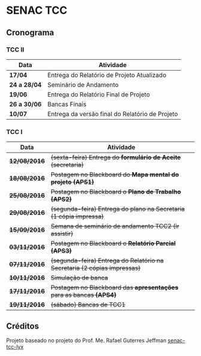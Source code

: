 SENAC TCC
========

## Cronograma


### TCC II 

| Data           | Atividade                                       |
|----------------|-------------------------------------------------|
| **17/04**      | Entrega do Relatório de Projeto Atualizado      |
| **24 a 28/04** | Seminário de Andamento                          |
| **19/06**      | Entrega do Relatório Final de Projeto           |
| **26 a 30/06** | Bancas Finais                                   |
| **10/07**      | Entrega da versão final do Relatório de Projeto |






### TCC I 
| Data               | Atividade                                                                    |
|--------------------|------------------------------------------------------------------------------|
| **~~12/08/2016~~** | ~~(sexta-feira) Entrega do **formulário de Aceite** (secretaria)~~           |
| **~~18/08/2016~~** | ~~Postagem no Blackboard do **Mapa mental do projeto** **(APS1)**~~          |
| **~~25/08/2016~~** | ~~Postagem no Blackboard o **Plano de Trabalho** **(APS2)**~~                |
| **~~29/08/2016~~** | ~~(segunda-feira) Entrega do plano na Secretaria (1 cópia impressa)~~        |
| **~~15/09/2016~~** | ~~Semana de seminário de andamento TCC2 (ir assistir)~~                      |
| **~~03/11/2016~~** | ~~Postagem no Blackboard o **Relatório Parcial** **(APS3)**~~                |
| **~~07/11/2016~~** | ~~(segunda-feira) Entrega do Relatório na Secretaria (2 cópias impressas)~~  |
| **~~10/11/2016~~** | ~~Simulação de banca~~                                                       |
| **~~17/11/2016~~** | ~~Postagem no Blackboard das **apresentações** para as bancas **(APS4)**~~   |
| **~~19/11/2016~~** | ~~(sábado) Bancas de TCC1~~                                                  |




## Créditos

Projeto baseado no projeto do Prof. Me. Rafael Guterres Jeffman [senac-tcc-lyx](https://github.com/rafasgj/senac-tcc-lyx)

